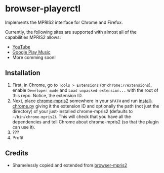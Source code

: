 # browser-playerctl
Implements the MPRIS2 interface for Chrome and Firefox.

Currently, the following sites are supported with almost all of the capabilities MPRIS2 allows:
* [YouTube](https://youtube.com)
* [Google Play Music](https://play.google.com)
* More comming soon!

## Installation 
1. First, in Chrome, go to `Tools > Extensions` (or `chrome://extensions`), enable `Developer mode` and `Load unpacked extension...` with the root of this repo.  Notice, the extension ID.
2. Next, place [chrome-mpris2](native/chrome-mpris2) somewhere in your `$PATH` and run [install-chrome.py](native/install-chrome.py) giving it the extension ID and optionally the path (not just the directory) of your just-installed chrome-mpris2 (defaults to `~/bin/chrome-mpris2`).  This will check that you have all the dependencies and tell Chrome about chrome-mpris2 (so that the plugin can use it).
3. ???
4. Profit

## Credits
* Shamelessly copied and extended from [browser-mpris2](https://github.com/otommod/browser-mpris2) 

